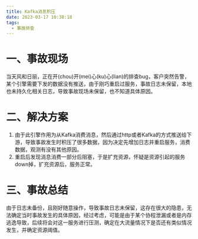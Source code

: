 ```yaml
---
title: Kafka消息积压
date: 2023-03-17 10:38:18
tags:
  - 事故排查
---
```


# 一、事故现场

当天风和日丽，正在开(chou)开(mei)心(ku)心(lian)的排查bug，客户突然告警，某个引擎需要下发的数据没有推送，由于刚巧重启过服务，事故日志未保留，本地也未持久化相关日志，导致事故现场未保留，也不知道具体原因。



# 二、解决方案

1. 由于此引擎作用为从Kafka消费消息，然后通过http或者Kafka的方式推送给下游，导致事故发生时积压了很多数据，因为决定先增加日志并重启服务，消费数据，观测有没有其他原因。
2. 重启后发现消息消费一部分后阻塞，于是扩充资源，怀疑是资源引起的服务down掉，扩充资源后，服务正常。



# 三、事故总结

由于日志未备份，且刚好随意操作，导致事故日志未保留，这存在很大的隐患，无法确定当时事故发生的具体原因，经过考虑，可能是由于某个协程泄漏或者是内存逃逸导致，后续将会对这一服务进行压测，确定在大流量情况下是否还有类似情况发生，并确定资源阈值。
